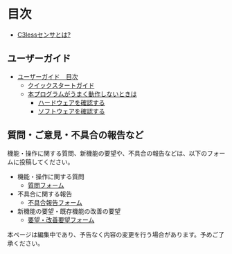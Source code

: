 # 目次

- [C3lessセンサとは?](./Description/about.md)

## ユーザーガイド
- [ユーザーガイド　目次](./UserGuide/UserGuide.md)
  - [クイックスタートガイド](./UserGuide/setup/quickstart.md)
  - [本プログラムがうまく動作しないときは](./UserGuide/troubleShooting/troubleshooting.md)
    - [ハードウェアを確認する](./UserGuide/troubleShooting/checkHardware.md)
    - [ソフトウェアを確認する](./UserGuide/troubleShooting/checkSoftware.md)

## 質問・ご意見・不具合の報告など
機能・操作に関する質問、新機能の要望や、不具合の報告などは、以下のフォームに投稿してください。

- 機能・操作に関する質問   
    - [質問フォーム](https://github.com/Tycoh/C3lessSensorSystem/issues/new?assignees=&labels=question&template=------.md&title=)
- 不具合に関する報告
    - [不具合報告フォーム](https://github.com/Tycoh/C3lessSensorSystem/issues/new?assignees=Tycoh&labels=bug&template=---------.md&title=BUG)
- 新機能の要望・既存機能の改善の要望
    - [要望・改善要望フォーム](https://github.com/Tycoh/C3lessSensorSystem/issues/new?assignees=&labels=enhancement&template=-----------.md&title=%E3%80%90%E8%A6%81%E6%9C%9B%E3%83%BB%E6%94%B9%E5%96%84%E3%80%91)

本ページは編集中であり、予告なく内容の変更を行う場合があります。予めご了承ください。